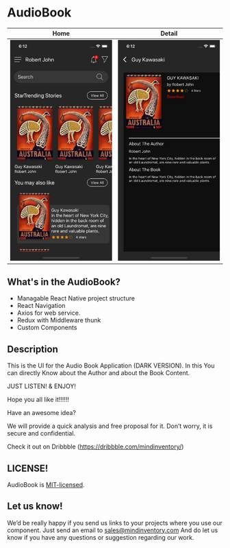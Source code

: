 # AudioBook

| Home                        | Detail                      |
| --------------------------- | --------------------------- |
| ![image](/media/Home.png)   | ![image](/media/Detail.png) | 

## What's in the AudioBook?
- Managable React Native project structure
- React Navigation
- Axios for web service.
- Redux with Middleware thunk
- Custom Components

## Description
This is the UI for the Audio Book Application (DARK VERSION).
In this You can directly Know about the Author and about the Book Content.

JUST LISTEN! & ENJOY!

Hope you all like it!!!!!!

Have an awesome idea? 

We will provide a quick analysis and free proposal for it. Don’t worry, it is secure and confidential.

Check it out on Dribbble (https://dribbble.com/mindinventory/)

## LICENSE!
AudioBook is [MIT-licensed](https://git.mindinventory.com/react-native/samples/audiobookui/blob/master/LICENSE).

## Let us know!
We’d be really happy if you send us links to your projects where you use our component. Just send an email to sales@mindinventory.com And do let us know if you have any questions or suggestion regarding our work.
